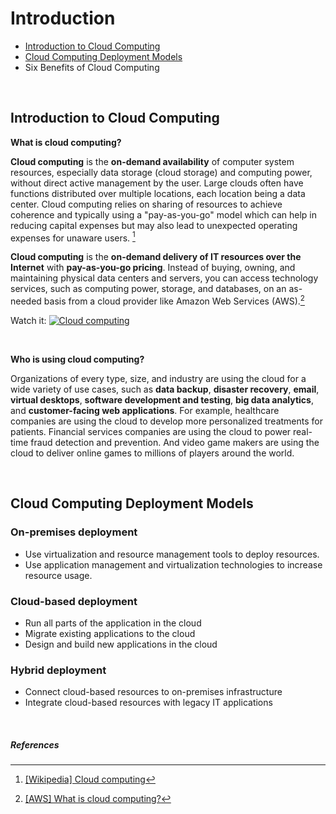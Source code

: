 # Introduction

- <a href="#introduction-to-cloud-computing">Introduction to Cloud Computing</a>
- <a href="#cloud-computing-deployment-models">Cloud Computing Deployment Models</a>
- Six Benefits of Cloud Computing

<br>


## Introduction to Cloud Computing

**What is cloud computing?**


**Cloud computing** is the **on-demand availability** of computer system resources, especially data storage (cloud storage) and computing power, without direct active management by the user. Large clouds often have functions distributed over multiple locations, each location being a data center. Cloud computing relies on sharing of resources to achieve coherence and typically using a "pay-as-you-go" model which can help in reducing capital expenses but may also lead to unexpected operating expenses for unaware users. [^1]

**Cloud computing** is the **on-demand delivery of IT resources over the Internet** with **pay-as-you-go pricing**. Instead of buying, owning, and maintaining physical data centers and servers, you can access technology services, such as computing power, storage, and databases, on an as-needed basis from a cloud provider like Amazon Web Services (AWS).[^2]

 
Watch it:
[![Cloud computing](https://www.youtube.com/watch?v=mxT233EdY5c)](https://www.youtube.com/watch?v=mxT233EdY5c "Cloud computing")

<br>

**Who is using cloud computing?**

Organizations of every type, size, and industry are using the cloud for a wide variety of use cases, such as **data backup**, **disaster recovery**, **email**, **virtual desktops**, **software development and testing**, **big data analytics**, and **customer-facing web applications**. For example, healthcare companies are using the cloud to develop more personalized treatments for patients. Financial services companies are using the cloud to power real-time fraud detection and prevention. And video game makers are using the cloud to deliver online games to millions of players around the world.

<br>

## Cloud Computing Deployment Models

### On-premises deployment
- Use virtualization and resource management tools to deploy resources.
- Use application management and virtualization technologies to increase resource usage.

### Cloud-based deployment
- Run all parts of the application in the cloud
- Migrate existing applications to the cloud
- Design and build new applications in the cloud

### Hybrid deployment
- Connect cloud-based resources to on-premises infrastructure
- Integrate cloud-based resources with legacy IT applications


<br>

##### References
[^1]: <a href="https://en.wikipedia.org/wiki/Cloud_computing">[Wikipedia] Cloud computing</a>
[^2]: <a href="https://aws.amazon.com/what-is-cloud-computing/">[AWS] What is cloud computing?</a>

